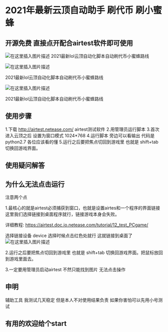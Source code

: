 # 2021年最新云顶自动助手 刷代币 刷小蜜蜂 

## 开源免费 直接点开配合airtest软件即可使用





![在这里插入图片描述](https://img-blog.csdnimg.cn/20210306192450853.png?x-oss-process=image/watermark,type_ZmFuZ3poZW5naGVpdGk,shadow_10,text_aHR0cHM6Ly9ibG9nLmNzZG4ubmV0L2x3X3poYW9yaXRpYW4=,size_16,color_FFFFFF,t_70)
2021最新lol云顶自动化脚本自动刷代币小蜜蜂路线

![在这里插入图片描述](https://img-blog.csdnimg.cn/20210306192450699.png?x-oss-process=image/watermark,type_ZmFuZ3poZW5naGVpdGk,shadow_10,text_aHR0cHM6Ly9ibG9nLmNzZG4ubmV0L2x3X3poYW9yaXRpYW4=,size_16,color_FFFFFF,t_70)

2021最新lol云顶自动化脚本自动刷代币小蜜蜂路线


![在这里插入图片描述](https://img-blog.csdnimg.cn/20210306192450438.png?x-oss-process=image/watermark,type_ZmFuZ3poZW5naGVpdGk,shadow_10,text_aHR0cHM6Ly9ibG9nLmNzZG4ubmV0L2x3X3poYW9yaXRpYW4=,size_16,color_FFFFFF,t_70)


2021最新lol云顶自动化脚本自动刷代币小蜜蜂路线

## 使用步骤

1.下载 http://airtest.netease.com/ airtest测试软件
2.用管理员运行脚本 
3.首次进入云顶之后 设置为窗口模式  1024*768
4.运行脚本 旁边可以看输出  代码是python2.7 各位应该看的懂
5.运行之后要把焦点切回到游戏里 也就是 shift+tab 切换回游戏界面。


## 使用疑问解答

## 为什么无法点击运行

注意两个点

1.最核心的就是airtest必须捕获到窗口，也就是设置airtes和一个程序的界面链接 这里我们选择链接到桌面程序就行，链接游戏本身会失败。

详细教程: https://airtest.doc.io.netease.com/tutorial/12_test_PCgame/

选择链接设备 device 选择时候点击红色处就行 这就链接到桌面了
![在这里插入图片描述](https://img-blog.csdnimg.cn/20210307101004228.png)

2.运行之后要把焦点切回到游戏里 也就是 shift+tab 切换回游戏界面。把鼠标放回到游戏里面去。

3.一定要用管理员启动airtest 不然只能找到图片 无法点击操作



## 申明

辅助工具 我测试几天稳定 
但是本人不对使用结果负责
如果你害怕可以先用小号测试

## 有用的欢迎给个start
